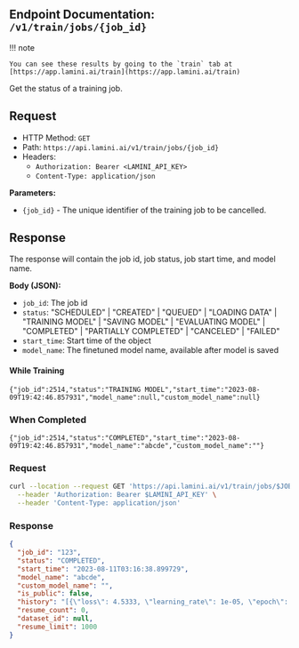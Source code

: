 ## Endpoint Documentation: `/v1/train/jobs/{job_id}`

!!! note

    You can see these results by going to the `train` tab at [https://app.lamini.ai/train](https://app.lamini.ai/train)

Get the status of a training job.

## Request

- HTTP Method: `GET`
- Path: `https://api.lamini.ai/v1/train/jobs/{job_id}`
- Headers:
    - `Authorization: Bearer <LAMINI_API_KEY>`
    - `Content-Type: application/json`

**Parameters:**

- `{job_id}` - The unique identifier of the training job to be cancelled.

## Response

The response will contain the job id, job status, job start time, and model name.

**Body (JSON):**

- `job_id`: The job id
- `status`: "SCHEDULED" | "CREATED" | "QUEUED" | "LOADING DATA" | "TRAINING MODEL" | "SAVING MODEL" | "EVALUATING MODEL" | "COMPLETED" | "PARTIALLY COMPLETED" | "CANCELED" | "FAILED"
- `start_time`: Start time of the object
- `model_name`: The finetuned model name, available after model is saved

#### While Training

```
{"job_id":2514,"status":"TRAINING MODEL","start_time":"2023-08-09T19:42:46.857931","model_name":null,"custom_model_name":null}
```

### When Completed

```
{"job_id":2514,"status":"COMPLETED","start_time":"2023-08-09T19:42:46.857931","model_name":"abcde","custom_model_name":""}
```

### Request

```bash
curl --location --request GET 'https://api.lamini.ai/v1/train/jobs/$JOB_ID' \
  --header 'Authorization: Bearer $LAMINI_API_KEY' \
  --header 'Content-Type: application/json'
```

### Response

```json
{
  "job_id": "123",
  "status": "COMPLETED",
  "start_time": "2023-08-11T03:16:38.899729",
  "model_name": "abcde",
  "custom_model_name": "",
  "is_public": false,
  "history": "[{\"loss\": 4.5333, \"learning_rate\": 1e-05, \"epoch\": 0.1, \"iter_time\": 0.0, \"flops\": 0.0, \"remaining_time\": 0.0, \"step\": 10}, ...]",
  "resume_count": 0,
  "dataset_id": null,
  "resume_limit": 1000
}
```
